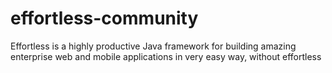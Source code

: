 effortless-community
====================

Effortless is a highly productive Java framework for building amazing enterprise web and mobile applications in very easy way, without effortless
